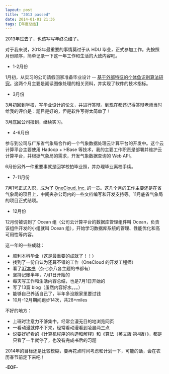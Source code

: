 ```yaml
---
layout: post
title: "2013 passed"
date: 2014-01-01 21:36
tags: [年度总结]
---
```


2013年过去了，也该写写年终总结了。

对于我来说，2013年最重要的事情莫过于从 HDU 毕业，正式参加工作。先按照月份顺序，简单记录一下这一年工作和生活的大致内容吧。

 *  1-2月份

 1月初，从实习的公司请假回家准备毕业设计 -- [基于外部特征的个体鱼识别算法研究](https://github.com/zhaqiang/graduation-project)。这两个月主要是阅读图像处理的相关资料，并实现了软件的技术指标。

 *  3月份

 3月初回到学校，写毕业设计的论文，并进行答辩。到现在都还记得答辩老师当时给我的评价是：题目是好的，但是软件写得太简单了！

 3月底回公司报到，继续实习。

 *  4-6月份

参与到公司与广东省气象局合作的一个气象数据处理云计算平台的开发中。这个云计算平台主要使用 Hadoop + HBase 等技术，我的主要工作职责是部署并维护云计算平台，并根据气象局的需求，开发气象数据查询的 Web API。

6月份另外一件重要事就是回学校拍毕业照，并办理毕业离校手续。

 *  7-11月份

 7月1号正式入职，成为了 [OneCloud, Inc.](http://www.onecloud.cn/) 的一员。这几个月的工作主要还是在省气象局的项目上，中间夹杂公司内的一些文档编写和开发支持等。11月底省气象局的项目正式结项。

 *  12月份

12月份被调到了 Ocean 组（公司云计算平台的数据库管理组件叫 Ocean，负责该组件开发的小组就叫 Ocean 组），开始学习数据库系统的管理、性能优化和高可用性等内容。

这一年的一些成就：

 *  顺利本科毕业（这是最重要的成就了！！）
 *  找到了一份自认为还算不错的工作（OneCloud 的开发工程师）
 *  看了[37本书](http://www.yuedudna.com/users/38594927/book/2013#jtss-douban)（杂七杂八各主题的书都有）
 *  坚持记账半年，7月1日开始的
 *  每天写工作和生活内容总结，也是7月1日开始的
 *  写了13篇 blog（虽然内容好水。。。）
 *  能够自己养活自己了，半年多没跟家里要过钱
 *  10月-12月期间跑步14次，共28+miles

不好的地方：

 *  上班时注意力不够集中，经常会漫无目的地浏览网页
 *  一看动漫就停不下来，经常看动漫看到凌晨两三点
 *  说要好好看的《计算机程序的构造和解释》和《算法（英文版·第4版）》，都是只看了一半就停了，也没有完成书后的习题

2014年的目标还是比较模糊，要再花点时间考虑和计划一下，可能的话，会在农历春节前定下来吧！

**-EOF-**
